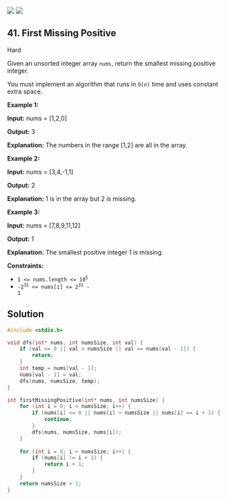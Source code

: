 [![](https://img.shields.io/github/stars/LeetCode-in-C/LeetCode-in-C?label=Stars&style=flat-square)](https://github.com/LeetCode-in-C/LeetCode-in-C)
[![](https://img.shields.io/github/forks/LeetCode-in-C/LeetCode-in-C?label=Fork%20me%20on%20GitHub%20&style=flat-square)](https://github.com/LeetCode-in-C/LeetCode-in-C/fork)

## 41\. First Missing Positive

Hard

Given an unsorted integer array `nums`, return the smallest missing positive integer.

You must implement an algorithm that runs in `O(n)` time and uses constant extra space.

**Example 1:**

**Input:** nums = [1,2,0]

**Output:** 3

**Explanation:** The numbers in the range [1,2] are all in the array.

**Example 2:**

**Input:** nums = [3,4,-1,1]

**Output:** 2

**Explanation:** 1 is in the array but 2 is missing.

**Example 3:**

**Input:** nums = [7,8,9,11,12]

**Output:** 1

**Explanation:** The smallest positive integer 1 is missing.

**Constraints:**

*   <code>1 <= nums.length <= 10<sup>5</sup></code>
*   <code>-2<sup>31</sup> <= nums[i] <= 2<sup>31</sup> - 1</code>

## Solution

```c
#include <stdio.h>

void dfs(int* nums, int numsSize, int val) {
    if (val <= 0 || val > numsSize || val == nums[val - 1]) {
        return;
    }
    int temp = nums[val - 1];
    nums[val - 1] = val;
    dfs(nums, numsSize, temp);
}

int firstMissingPositive(int* nums, int numsSize) {
    for (int i = 0; i < numsSize; i++) {
        if (nums[i] <= 0 || nums[i] > numsSize || nums[i] == i + 1) {
            continue;
        }
        dfs(nums, numsSize, nums[i]);
    }
    
    for (int i = 0; i < numsSize; i++) {
        if (nums[i] != i + 1) {
            return i + 1;
        }
    }
    return numsSize + 1;
}
```